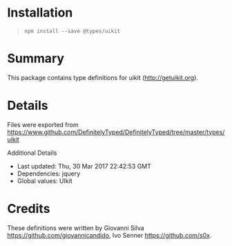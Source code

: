 # Installation
> `npm install --save @types/uikit`

# Summary
This package contains type definitions for uikit (http://getuikit.org).

# Details
Files were exported from https://www.github.com/DefinitelyTyped/DefinitelyTyped/tree/master/types/uikit

Additional Details
 * Last updated: Thu, 30 Mar 2017 22:42:53 GMT
 * Dependencies: jquery
 * Global values: UIkit

# Credits
These definitions were written by Giovanni Silva <https://github.com/giovannicandido>, Ivo Senner <https://github.com/s0x>.
